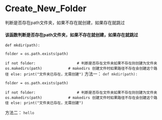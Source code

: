 # Create_New_Folder
判断是否存在path文件夹，如果不存在就创建，如果存在就跳过



#### 该函数判断是否存在path文件夹，如果不存在就创建，如果存在就跳过

`def mkdir(path):`

   `folder = os.path.exists(path)`

   `if not folder:                   # 判断是否存在文件夹如果不存在则创建为文件夹
	os.makedirs(path)            # makedirs 创建文件时如果路径不存在会创建这个路径
   else:
	print("文件夹已存在，无需创建")`
方法一：
    <span style="color:#333333">`def mkdir(path):`

   `folder = os.path.exists(path)`

   `if not folder:                   # 判断是否存在文件夹如果不存在则创建为文件夹
	os.makedirs(path)            # makedirs 创建文件时如果路径不存在会创建这个路径
   else:
	print("文件夹已存在，无需创建")` </span> 
 
方法二：
    <span style="color:#333333">```hello```</span> 

